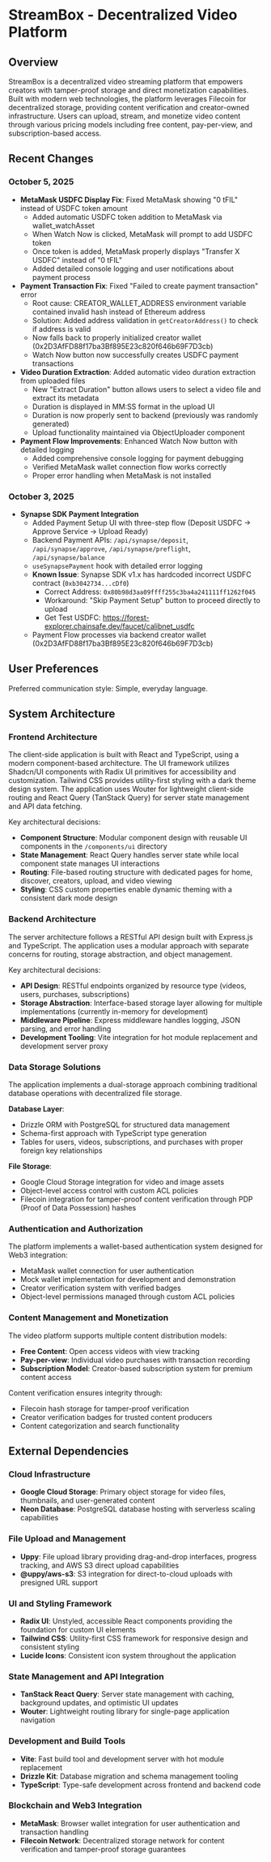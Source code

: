 # StreamBox - Decentralized Video Platform

## Overview

StreamBox is a decentralized video streaming platform that empowers creators with tamper-proof storage and direct monetization capabilities. Built with modern web technologies, the platform leverages Filecoin for decentralized storage, providing content verification and creator-owned infrastructure. Users can upload, stream, and monetize video content through various pricing models including free content, pay-per-view, and subscription-based access.

## Recent Changes

### October 5, 2025
- **MetaMask USDFC Display Fix**: Fixed MetaMask showing "0 tFIL" instead of USDFC token amount
  - Added automatic USDFC token addition to MetaMask via wallet_watchAsset
  - When Watch Now is clicked, MetaMask will prompt to add USDFC token
  - Once token is added, MetaMask properly displays "Transfer X USDFC" instead of "0 tFIL"
  - Added detailed console logging and user notifications about payment process
- **Payment Transaction Fix**: Fixed "Failed to create payment transaction" error
  - Root cause: CREATOR_WALLET_ADDRESS environment variable contained invalid hash instead of Ethereum address
  - Solution: Added address validation in `getCreatorAddress()` to check if address is valid
  - Now falls back to properly initialized creator wallet (0x2D3AfFD88f17ba3Bf895E23c820f646b69F7D3cb)
  - Watch Now button now successfully creates USDFC payment transactions
- **Video Duration Extraction**: Added automatic video duration extraction from uploaded files
  - New "Extract Duration" button allows users to select a video file and extract its metadata
  - Duration is displayed in MM:SS format in the upload UI
  - Duration is now properly sent to backend (previously was randomly generated)
  - Upload functionality maintained via ObjectUploader component
- **Payment Flow Improvements**: Enhanced Watch Now button with detailed logging
  - Added comprehensive console logging for payment debugging
  - Verified MetaMask wallet connection flow works correctly
  - Proper error handling when MetaMask is not installed

### October 3, 2025
- **Synapse SDK Payment Integration**
  - Added Payment Setup UI with three-step flow (Deposit USDFC → Approve Service → Upload Ready)
  - Backend Payment APIs: `/api/synapse/deposit`, `/api/synapse/approve`, `/api/synapse/preflight`, `/api/synapse/balance`
  - `useSynapsePayment` hook with detailed error logging
  - **Known Issue**: Synapse SDK v1.x has hardcoded incorrect USDFC contract (`0xb3042734...cDf0`)
    - Correct Address: `0x80b98d3aa09ffff255c3ba4a241111ff1262f045`
    - Workaround: "Skip Payment Setup" button to proceed directly to upload
    - Get Test USDFC: https://forest-explorer.chainsafe.dev/faucet/calibnet_usdfc
  - Payment Flow processes via backend creator wallet (0x2D3AfFD88f17ba3Bf895E23c820f646b69F7D3cb)

## User Preferences

Preferred communication style: Simple, everyday language.

## System Architecture

### Frontend Architecture
The client-side application is built with React and TypeScript, using a modern component-based architecture. The UI framework utilizes Shadcn/UI components with Radix UI primitives for accessibility and customization. Tailwind CSS provides utility-first styling with a dark theme design system. The application uses Wouter for lightweight client-side routing and React Query (TanStack Query) for server state management and API data fetching.

Key architectural decisions:
- **Component Structure**: Modular component design with reusable UI components in the `/components/ui` directory
- **State Management**: React Query handles server state while local component state manages UI interactions
- **Routing**: File-based routing structure with dedicated pages for home, discover, creators, upload, and video viewing
- **Styling**: CSS custom properties enable dynamic theming with a consistent dark mode design

### Backend Architecture
The server architecture follows a RESTful API design built with Express.js and TypeScript. The application uses a modular approach with separate concerns for routing, storage abstraction, and object management.

Key architectural decisions:
- **API Design**: RESTful endpoints organized by resource type (videos, users, purchases, subscriptions)
- **Storage Abstraction**: Interface-based storage layer allowing for multiple implementations (currently in-memory for development)
- **Middleware Pipeline**: Express middleware handles logging, JSON parsing, and error handling
- **Development Tooling**: Vite integration for hot module replacement and development server proxy

### Data Storage Solutions
The application implements a dual-storage approach combining traditional database operations with decentralized file storage.

**Database Layer**:
- Drizzle ORM with PostgreSQL for structured data management
- Schema-first approach with TypeScript type generation
- Tables for users, videos, subscriptions, and purchases with proper foreign key relationships

**File Storage**:
- Google Cloud Storage integration for video and image assets
- Object-level access control with custom ACL policies
- Filecoin integration for tamper-proof content verification through PDP (Proof of Data Possession) hashes

### Authentication and Authorization
The platform implements a wallet-based authentication system designed for Web3 integration:
- MetaMask wallet connection for user authentication
- Mock wallet implementation for development and demonstration
- Creator verification system with verified badges
- Object-level permissions managed through custom ACL policies

### Content Management and Monetization
The video platform supports multiple content distribution models:
- **Free Content**: Open access videos with view tracking
- **Pay-per-view**: Individual video purchases with transaction recording
- **Subscription Model**: Creator-based subscription system for premium content access

Content verification ensures integrity through:
- Filecoin hash storage for tamper-proof verification
- Creator verification badges for trusted content producers
- Content categorization and search functionality

## External Dependencies

### Cloud Infrastructure
- **Google Cloud Storage**: Primary object storage for video files, thumbnails, and user-generated content
- **Neon Database**: PostgreSQL database hosting with serverless scaling capabilities

### File Upload and Management
- **Uppy**: File upload library providing drag-and-drop interfaces, progress tracking, and AWS S3 direct upload capabilities
- **@uppy/aws-s3**: S3 integration for direct-to-cloud uploads with presigned URL support

### UI and Styling Framework
- **Radix UI**: Unstyled, accessible React components providing the foundation for custom UI elements
- **Tailwind CSS**: Utility-first CSS framework for responsive design and consistent styling
- **Lucide Icons**: Consistent icon system throughout the application

### State Management and API Integration
- **TanStack React Query**: Server state management with caching, background updates, and optimistic UI updates
- **Wouter**: Lightweight routing library for single-page application navigation

### Development and Build Tools
- **Vite**: Fast build tool and development server with hot module replacement
- **Drizzle Kit**: Database migration and schema management tooling
- **TypeScript**: Type-safe development across frontend and backend code

### Blockchain and Web3 Integration
- **MetaMask**: Browser wallet integration for user authentication and transaction handling
- **Filecoin Network**: Decentralized storage network for content verification and tamper-proof storage guarantees